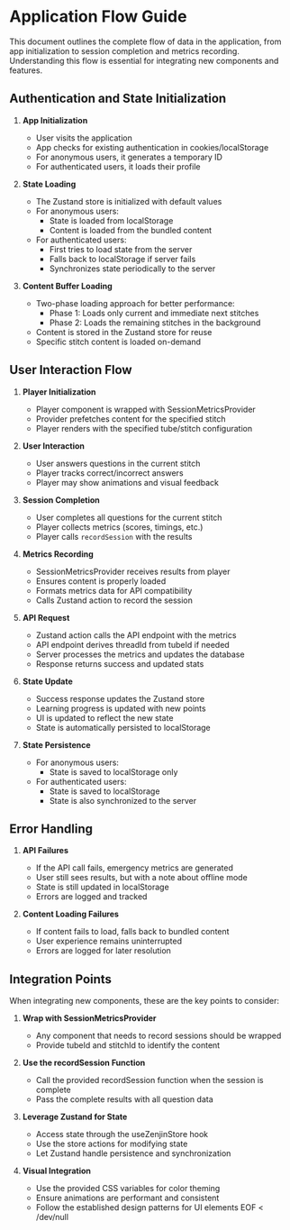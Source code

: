 # Application Flow Guide

This document outlines the complete flow of data in the application, from app initialization to session completion and metrics recording. Understanding this flow is essential for integrating new components and features.

## Authentication and State Initialization

1. **App Initialization**
   - User visits the application
   - App checks for existing authentication in cookies/localStorage
   - For anonymous users, it generates a temporary ID
   - For authenticated users, it loads their profile

2. **State Loading**
   - The Zustand store is initialized with default values
   - For anonymous users:
     - State is loaded from localStorage
     - Content is loaded from the bundled content
   - For authenticated users:
     - First tries to load state from the server
     - Falls back to localStorage if server fails
     - Synchronizes state periodically to the server

3. **Content Buffer Loading**
   - Two-phase loading approach for better performance:
     - Phase 1: Loads only current and immediate next stitches
     - Phase 2: Loads the remaining stitches in the background
   - Content is stored in the Zustand store for reuse
   - Specific stitch content is loaded on-demand

## User Interaction Flow

1. **Player Initialization**
   - Player component is wrapped with SessionMetricsProvider
   - Provider prefetches content for the specified stitch
   - Player renders with the specified tube/stitch configuration

2. **User Interaction**
   - User answers questions in the current stitch
   - Player tracks correct/incorrect answers
   - Player may show animations and visual feedback

3. **Session Completion**
   - User completes all questions for the current stitch
   - Player collects metrics (scores, timings, etc.)
   - Player calls `recordSession` with the results

4. **Metrics Recording**
   - SessionMetricsProvider receives results from player
   - Ensures content is properly loaded
   - Formats metrics data for API compatibility
   - Calls Zustand action to record the session

5. **API Request**
   - Zustand action calls the API endpoint with the metrics
   - API endpoint derives threadId from tubeId if needed
   - Server processes the metrics and updates the database
   - Response returns success and updated stats

6. **State Update**
   - Success response updates the Zustand store
   - Learning progress is updated with new points
   - UI is updated to reflect the new state
   - State is automatically persisted to localStorage

7. **State Persistence**
   - For anonymous users:
     - State is saved to localStorage only
   - For authenticated users:
     - State is saved to localStorage
     - State is also synchronized to the server

## Error Handling

1. **API Failures**
   - If the API call fails, emergency metrics are generated
   - User still sees results, but with a note about offline mode
   - State is still updated in localStorage
   - Errors are logged and tracked

2. **Content Loading Failures**
   - If content fails to load, falls back to bundled content
   - User experience remains uninterrupted
   - Errors are logged for later resolution

## Integration Points

When integrating new components, these are the key points to consider:

1. **Wrap with SessionMetricsProvider**
   - Any component that needs to record sessions should be wrapped
   - Provide tubeId and stitchId to identify the content

2. **Use the recordSession Function**
   - Call the provided recordSession function when the session is complete
   - Pass the complete results with all question data

3. **Leverage Zustand for State**
   - Access state through the useZenjinStore hook
   - Use the store actions for modifying state
   - Let Zustand handle persistence and synchronization

4. **Visual Integration**
   - Use the provided CSS variables for color theming
   - Ensure animations are performant and consistent
   - Follow the established design patterns for UI elements
EOF < /dev/null